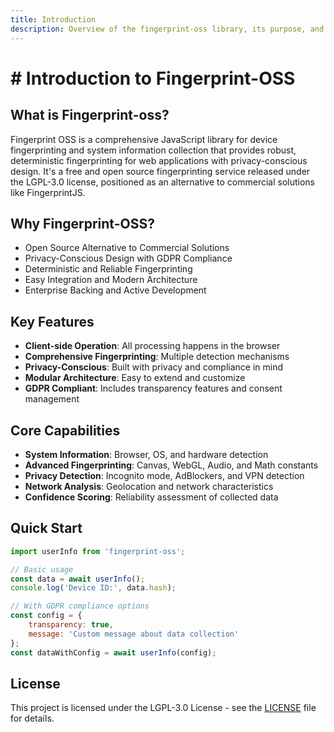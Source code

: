 ```yaml
---
title: Introduction
description: Overview of the fingerprint-oss library, its purpose, and key features
---
```


# # Introduction to Fingerprint-OSS

## What is Fingerprint-oss?

Fingerprint OSS is a comprehensive JavaScript library for device fingerprinting and system information collection that provides robust, deterministic fingerprinting for web applications with privacy-conscious design. It's a free and open source fingerprinting service released under the LGPL-3.0 license, positioned as an alternative to commercial solutions like FingerprintJS.

## Why Fingerprint-OSS?
- Open Source Alternative to Commercial Solutions
- Privacy-Conscious Design with GDPR Compliance
- Deterministic and Reliable Fingerprinting
- Easy Integration and Modern Architecture
- Enterprise Backing and Active Development

## Key Features

- **Client-side Operation**: All processing happens in the browser
- **Comprehensive Fingerprinting**: Multiple detection mechanisms
- **Privacy-Conscious**: Built with privacy and compliance in mind
- **Modular Architecture**: Easy to extend and customize
- **GDPR Compliant**: Includes transparency features and consent management

## Core Capabilities

- **System Information**: Browser, OS, and hardware detection
- **Advanced Fingerprinting**: Canvas, WebGL, Audio, and Math constants
- **Privacy Detection**: Incognito mode, AdBlockers, and VPN detection
- **Network Analysis**: Geolocation and network characteristics
- **Confidence Scoring**: Reliability assessment of collected data

## Quick Start

```javascript
import userInfo from 'fingerprint-oss';

// Basic usage
const data = await userInfo();
console.log('Device ID:', data.hash);

// With GDPR compliance options
const config = {
    transparency: true,
    message: 'Custom message about data collection'
};
const dataWithConfig = await userInfo(config);
```

## License

This project is licensed under the LGPL-3.0 License - see the [LICENSE](/license) file for details.
